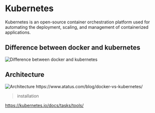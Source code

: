 # Kubernetes 
 Kubernetes is an open-source container orchestration platform used for automating the deployment, scaling, and management of containerized applications. 
## Difference between docker and kubernetes

<img src="https://www.atatus.com/blog/content/images/2022/11/Automated-scheduling-and-management-of-application-containers--3-.png" alt="Difference between docker and kubernetes">

## Architecture
<img src="https://cdn.hashnode.com/res/hashnode/image/upload/v1681929546257/92239821-aac2-44db-b7c1-1528c8cf8dcd.png" alt="Architecture">
https://www.atatus.com/blog/docker-vs-kubernetes/

> installation

https://kubernetes.io/docs/tasks/tools/


